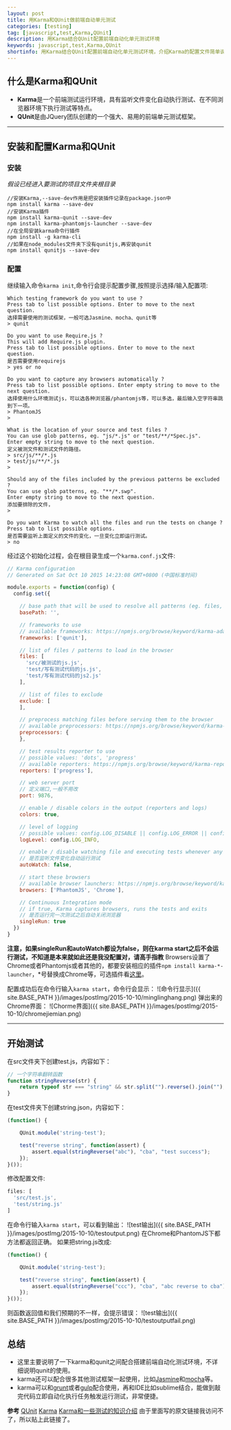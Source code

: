 ```yaml
---
layout: post
title: 用Karma和QUnit做前端自动单元测试
categories: [testing]
tag: [javascript,test,Karma,QUnit]
description: 用Karma结合QUnit配置前端自动化单元测试环境
keywords: javascript,test,Karma,QUnit
shortinfo: 用Karma结合QUnit配置前端自动化单元测试环境，介绍Karma的配置文件简单说明
---
```


## 什么是Karma和QUnit

* **Karma**是一个前端测试运行环境，具有监听文件变化自动执行测试、在不同浏览器环境下执行测试等特点。
* **QUnit**是由JQuery团队创建的一个强大、易用的前端单元测试框架。

-----------

## 安装和配置Karma和QUnit

### 安装

*假设已经进入要测试的项目文件夹根目录*
```
//安装Karma,--save-dev作用是把安装插件记录在package.json中
npm install karma --save-dev
//安装Karma插件
npm install karma-qunit --save-dev
npm install karma-phantomjs-launcher --save-dev
//在全局安装karma命令行插件
npm install -g karma-cli
//如果在node_modules文件夹下没有qunitjs,再安装qunit
npm install qunitjs --save-dev
```

### 配置

继续输入命令`karma init`,命令行会提示配置步骤,按照提示选择/输入配置项:

```
Which testing framework do you want to use ?
Press tab to list possible options. Enter to move to the next question.
选择需要使用的测试框架，一般可选Jasmine、mocha、qunit等
> qunit

Do you want to use Require.js ?
This will add Require.js plugin.
Press tab to list possible options. Enter to move to the next question.
是否需要使用requirejs
> yes or no

Do you want to capture any browsers automatically ?
Press tab to list possible options. Enter empty string to move to the next question.
选择使用什么环境测试js，可以选各种浏览器/phantomjs等，可以多选，最后输入空字符串跳到下一项。
> PhantomJS
>

What is the location of your source and test files ?
You can use glob patterns, eg. "js/*.js" or "test/**/*Spec.js".
Enter empty string to move to the next question.
定义被测文件和测试文件的路径。
> src/js/**/*.js
> test/js/**/*.js
>

Should any of the files included by the previous patterns be excluded ?
You can use glob patterns, eg. "**/*.swp".
Enter empty string to move to the next question.
添加要排除的文件，
>

Do you want Karma to watch all the files and run the tests on change ?
Press tab to list possible options.
是否需要监听上面定义的文件的变化，一旦变化立即运行测试。
> no
```

经过这个初始化过程，会在根目录生成一个`karma.conf.js`文件:

```js
// Karma configuration
// Generated on Sat Oct 10 2015 14:23:08 GMT+0800 (中国标准时间)

module.exports = function(config) {
  config.set({

    // base path that will be used to resolve all patterns (eg. files, exclude)
    basePath: '',

    // frameworks to use
    // available frameworks: https://npmjs.org/browse/keyword/karma-adapter
    frameworks: ['qunit'],

    // list of files / patterns to load in the browser
    files: [
      'src/被测试的js.js',
      'test/写有测试代码的js.js',
      'test/写有测试代码的js2.js'
    ],

    // list of files to exclude
    exclude: [
    ],

    // preprocess matching files before serving them to the browser
    // available preprocessors: https://npmjs.org/browse/keyword/karma-preprocessor
    preprocessors: {
    },

    // test results reporter to use
    // possible values: 'dots', 'progress'
    // available reporters: https://npmjs.org/browse/keyword/karma-reporter
    reporters: ['progress'],

    // web server port
    // 定义端口,一般不用改
    port: 9876,

    // enable / disable colors in the output (reporters and logs)
    colors: true,

    // level of logging
    // possible values: config.LOG_DISABLE || config.LOG_ERROR || config.LOG_WARN || config.LOG_INFO || config.LOG_DEBUG
    logLevel: config.LOG_INFO,

    // enable / disable watching file and executing tests whenever any file changes
    // 是否监听文件变化自动运行测试
    autoWatch: false,

    // start these browsers
    // available browser launchers: https://npmjs.org/browse/keyword/karma-launcher
    browsers: ['PhantomJS', 'Chrome'],

    // Continuous Integration mode
    // if true, Karma captures browsers, runs the tests and exits
    // 是否运行完一次测试之后自动关闭浏览器
    singleRun: true
  })
}
```

**注意，如果singleRun和autoWatch都设为false，则在karma start之后不会运行测试，不知道是本来就如此还是我没配置对，请高手指教**
Browsers设置了Chrome或者Phantomjs或者其他的，都要安装相应的插件`npm install karma-*-launcher`，*号替换成Chrome等，可选插件看[这里](http://karma-runner.github.io/0.12/config/browsers.html)。

配置成功后在命令行输入`karma start`，命令行会显示：
![命令行显示]({{ site.BASE_PATH }}/images/postImg/2015-10-10/minglinghang.png)
弹出来的Chrome界面：
![Chorme界面]({{ site.BASE_PATH }}/images/postImg/2015-10-10/chromejiemian.png)

-----------

## 开始测试

在src文件夹下创建test.js，内容如下：

```js
// 一个字符串翻转函数
function stringReverse(str) {
    return typeof str === "string" && str.split("").reverse().join("");
}
```

在test文件夹下创建string.json，内容如下：

```js
(function() {

    QUnit.module('string-test');

    test("reverse string", function(assert) {
        assert.equal(stringReverse("abc"), "cba", "test success");
    });
}());
```

修改配置文件:

```js
files: [
  'src/test.js',
  'test/string.js'
]
```

在命令行输入`karma start`，可以看到输出：
![test输出]({{ site.BASE_PATH }}/images/postImg/2015-10-10/testoutput.png)
在Chrome和PhantomJS下都方法都返回正确。
如果把string.js改成:

```js
(function() {

    QUnit.module('string-test');

    test("reverse string", function(assert) {
        assert.equal(stringReverse("ccc"), "cba", "abc reverse to cba");
    });
}());
```

则函数返回值和我们预期的不一样，会提示错误：
![test输出]({{ site.BASE_PATH }}/images/postImg/2015-10-10/testoutputfail.png)

## 总结

* 这里主要说明了一下karma和qunit之间配合搭建前端自动化测试环境，不详细说明qunit的使用。
* karma还可以配合很多其他测试框架一起使用，比如[Jasmine](http://jasmine.github.io/)和[mocha](https://mochajs.org/)等。
* karma可以和[grunt](http://gruntjs.com/)或者[gulp](http://gulpjs.com/)配合使用，再和IDE比如sublime结合，能做到敲完代码立即自动化执行任务触发运行测试，非常便捷。

**参考**
[QUnit](http://qunitjs.com/)
[Karma](http://karma-runner.github.io/0.13/index.html)
[Karma和一些测试的知识介绍](http://www.douban.com/note/334051223/) 由于里面写的原文链接我访问不了，所以贴上此链接了。
